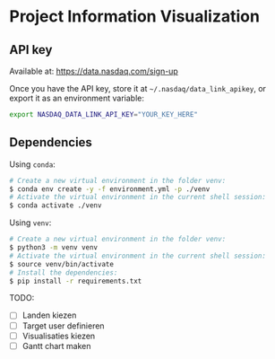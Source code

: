 # Project Information Visualization

## API key

Available at: https://data.nasdaq.com/sign-up

Once you have the API key, store it at `~/.nasdaq/data_link_apikey`, or export it as an environment variable:

```sh
export NASDAQ_DATA_LINK_API_KEY="YOUR_KEY_HERE"
```

## Dependencies

Using `conda`:

```sh
# Create a new virtual environment in the folder venv:
$ conda env create -y -f environment.yml -p ./venv
# Activate the virtual environment in the current shell session:
$ conda activate ./venv
```

Using `venv`:

```sh
# Create a new virtual environment in the folder venv:
$ python3 -m venv venv
# Activate the virtual environment in the current shell session:
$ source venv/bin/activate
# Install the dependencies:
$ pip install -r requirements.txt
```

TODO:

- [ ] Landen kiezen
- [ ] Target user definieren
- [ ] Visualisaties kiezen
- [ ] Gantt chart maken

